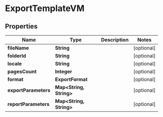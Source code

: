 

# ExportTemplateVM


## Properties

| Name | Type | Description | Notes |
|------------ | ------------- | ------------- | -------------|
|**fileName** | **String** |  |  [optional] |
|**folderId** | **String** |  |  [optional] |
|**locale** | **String** |  |  [optional] |
|**pagesCount** | **Integer** |  |  [optional] |
|**format** | **ExportFormat** |  |  [optional] |
|**exportParameters** | **Map&lt;String, String&gt;** |  |  [optional] |
|**reportParameters** | **Map&lt;String, String&gt;** |  |  [optional] |



